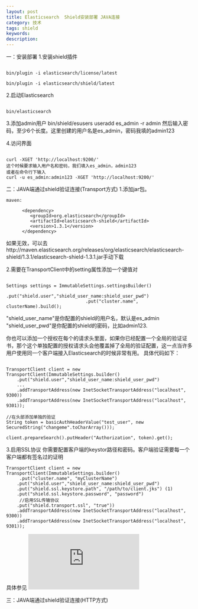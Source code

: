 ```yaml
---
layout: post
title: Elasticsearch  Shield安装部署 JAVA连接
category: 技术
tags: shield
keywords: 
description: 
---
```



一：安装部署
1.安装shield插件

```

bin/plugin -i elasticsearch/license/latest

bin/plugin -i elasticsearch/shield/latest

```

2.启动Elasticsearch

```

bin/elasticsearch

```

3.添加admin用户
bin/shield/esusers useradd es_admin -r admin
然后输入密码，至少6个长度。这里创建的用户名是es_admin，密码我填的admin123

4.访问界面

```

curl -XGET 'http://localhost:9200/'
这个时候要求输入用户名和密码，我们填入es_admin，admin123
或者在命令行下输入
curl -u es_admin:admin123 -XGET 'http://localhost:9200/'

```

二：JAVA端通过shield验证连接(Transport方式)
1.添加jar包。

```
maven:

      <dependency>
         <groupId>org.elasticsearch</groupId>
         <artifactId>elasticsearch-shield</artifactId>
         <version>1.3.1</version>
      </dependency>
```

如果无效，可以去http://maven.elasticsearch.org/releases/org/elasticsearch/elasticsearch-shield/1.3.1/elasticsearch-shield-1.3.1.jar手动下载

2.需要在TransportClient中的setting属性添加一个键值对

```

Settings settings = ImmutableSettings.settingsBuilder()
                              .put("shield.user","shield_user_name:shield_user_pwd")
                              .put("cluster.name", clusterName).build();

```

"shield_user_name"是你配置的shield的用户名，默认是es_admin
"shield_user_pwd"是你配置的shield的密码，比如admin123.

你也可以添加一个授权在每个的请求头里面，如果你已经配置一个全局的验证证书，那个这个单独配置的授权请求头会他覆盖掉了全局的验证配置，这一点当许多用户使用同一个客户端接入Elasticsearch的时候非常有用。
具体代码如下：

```

TransportClient client = new TransportClient(ImmutableSettings.builder()
    .put("shield.user","shield_user_name:shield_user_pwd")
    ...
    .addTransportAddress(new InetSocketTransportAddress("localhost", 9300))
    .addTransportAddress(new InetSocketTransportAddress("localhost", 9301));

//在头部添加单独的验证
String token = basicAuthHeaderValue("test_user", new SecuredString("changeme".toCharArray()));

client.prepareSearch().putHeader("Authorization", token).get();

```

3.启用SSL协议
你需要配置客户端的keystor路径和密码。客户端验证需要每一个客户端都有签名过的证明

```
TransportClient client = new TransportClient(ImmutableSettings.builder()
     .put("cluster.name", "myClusterName")
    .put("shield.user","shield_user_name:shield_user_pwd")
    .put("shield.ssl.keystore.path", "/path/to/client.jks") (1)
    .put("shield.ssl.keystore.password", "password")
     //启用SSL传输协议
    .put("shield.transport.ssl", "true"))
    .addTransportAddress(new InetSocketTransportAddress("localhost", 9300))
    .addTransportAddress(new InetSocketTransportAddress("localhost", 9301));

```

具体参见
![具体参见](https://www.elastic.co/guide/en/shield/current/_using_elasticsearch_java_clients_with_shield.html#disabling-client-auth)

三：JAVA端通过shield验证连接(HTTP方式)




